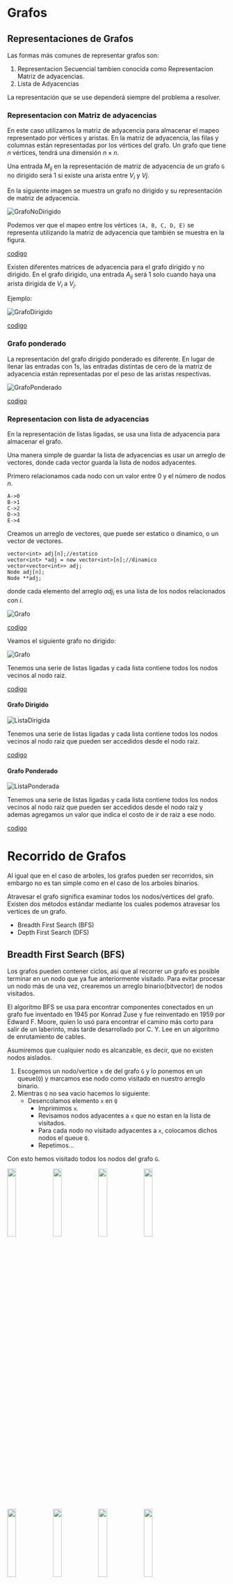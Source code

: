 # Grafos
## Representaciones de Grafos

Las formas más comunes de representar grafos son:
1. Representacion Secuencial tambien conocida como Representacion Matriz de adyacencias.
2. Lista de Adyacencias

La representación que se use dependerá siempre del problema a resolver.

### Representacion con Matriz de adyacencias

En este caso utilizamos la matriz de adyacencia para almacenar el mapeo representado por vértices y aristas. En la matriz de adyacencia, las filas y columnas están representadas por los vértices del grafo. Un grafo que tiene $n$ vértices, tendrá una dimensión $n \times n$.

Una entrada $M_{ij}$ en la representación de matriz de adyacencia de un grafo `G` no dirigido será 1 si existe una arista entre $V_{i}$ y $V{j}$.


En la siguiente imagen se muestra un grafo no dirigido y su representación de matriz de adyacencia.

![GrafoNoDirigido](images/sequential-representation.png)

Podemos ver que el mapeo entre los vértices `(A, B, C, D, E)` se representa utilizando la matriz de adyacencia que también se muestra en la figura.

[codigo](codigos/clase_24_practica_01.cpp)


Existen diferentes matrices de adyacencia para el grafo dirigido y no dirigido. En el grafo dirigido, una entrada $A_{ij}$ será 1 solo cuando haya una arista dirigida de $V_{i}$ a $V_{j}$.

Ejemplo:

![GrafoDirigido](images/sequential-representation2.png)

[codigo](codigos/clase_24_practica_02.cpp)

### Grafo ponderado

La representación del grafo dirigido ponderado es diferente. En lugar de llenar las entradas con 1s, las entradas distintas de cero de la matriz de adyacencia están representadas por el peso de las aristas respectivas.

![GrafoPonderado](images/sequential-representation3.png)

[codigo](codigos/clase_24_practica_03.cpp)

### Representacion con lista de adyacencias

En la representación de listas ligadas, se usa una lista de adyacencia para almacenar el grafo.

Una manera simple de guardar la lista de adyacencias es usar un arreglo de vectores, donde cada vector guarda la lista de nodos adyacentes.

Primero relacionamos cada nodo con un valor entre 0 y el número de nodos $n$.
```
A->0
B->1
C->2
D->3
E->4
```
Creamos un arreglo de vectores, que puede ser estatico o dinamico, o un vector de vectores.

```
vector<int> adj[n];//estatico
vector<int> *adj = new vector<int>[n];//dinamico
vector<vector<int>> adj;
Node adj[n];
Node **adj;
```
donde cada elemento del arreglo $adj_{i}$ es una lista de los nodos relacionados con $i$.

![Grafo](images/sequential-representation_vector.png)

[codigo](codigos/clase_24_practica_04.cpp)


Veamos el siguiente grafo no dirigido:

![Grafo](images/graph-representation-linked-representation.png)

Tenemos una serie de listas ligadas y cada lista contiene todos los nodos vecinos al nodo raiz.

[codigo](codigos/clase_24_practica_05.cpp)

#### Grafo Dirigido

![ListaDirigida](images/graph-representation-linked-representation2.png)

Tenemos una serie de listas ligadas y cada lista contiene todos los nodos vecinos al nodo raiz que pueden ser accedidos desde el nodo raiz.

[codigo](codigos/clase_24_practica_06.cpp)

#### Grafo Ponderado

![ListaPonderada](images/graph-representation-linked-representation3.png)

Tenemos una serie de listas ligadas y cada lista contiene todos los nodos vecinos al nodo raiz que pueden ser accedidos desde el nodo raiz y ademas agregamos un valor que indica el costo de ir de raiz a ese nodo.


[codigo](codigos/clase_24_practica_07.cpp)


# Recorrido de Grafos

Al igual que en el caso de arboles, los grafos pueden ser recorridos, sin embargo no es tan simple como en el caso de los arboles binarios.

Atravesar el grafo significa examinar todos los nodos/vértices del grafo. Existen dos métodos estándar mediante los cuales podemos atravesar los vertices de un grafo. 

- Breadth First Search (BFS)
- Depth First Search (DFS)

## Breadth First Search (BFS) 

Los grafos pueden contener ciclos, asi que al recorrer un grafo es posible terminar en un nodo que ya fue anteriormente visitado.
Para evitar procesar un nodo más de una vez, crearemos un arreglo binario(bitvector) de nodos visitados. 

El algoritmo BFS se usa para encontrar componentes conectados en un grafo fue inventado en 1945 por Konrad Zuse y  fue reinventado en 1959 por Edward F. Moore, quien lo usó para encontrar el camino más corto para salir de un laberinto, más tarde desarrollado por C. Y. Lee en un algoritmo de enrutamiento de cables.

Asumiremos que cualquier nodo es alcanzable, es decir, que no existen nodos aislados.

1. Escogemos un nodo/vertice `x` de del grafo `G` y lo ponemos en un queue(`Q`) y marcamos ese nodo como visitado en nuestro arreglo binario.
2. Mientras `Q` no sea vacio hacemos lo siguiente:
    - Desencolamos elemento `x` en `Q`
        - Imprimimos `x`.
        - Revisamos nodos adyacentes a `x` que no estan en la lista de visitados.
        - Para cada nodo no visitado adyacentes a `x`, colocamos dichos nodos el queue `Q`.
        - Repetimos...

Con esto hemos visitado todos los nodos del grafo `G`.

<img width="20%" src="images/bfs1.png"/> 
<img width="20%" src="images/bfs2.png"/> 
<img width="20%" src="images/bfs3.png"/> 
<img width="20%" src="images/bfs4.png"/> 
<!--<img width="20%" src="images/bfs5.png"/> -->
<img width="20%" src="images/bfs6.png"/> 
<img width="20%" src="images/bfs7.png"/> 
<img width="20%" src="images/bfs8.png"/> 
<img width="20%" src="images/bfs9.png"/> 
<img width="20%" src="images/bfs10.png"/> 
<img width="20%" src="images/bfs11.png"/> 


### Pseudocodigo
```
BFS(grafo G, nodo_fuente s) 
  { 
     // recorremos todos los vértices del grafo inicializándolos a NO_VISITADO,
     // distancia INFINITA y padre de cada nodo NULL
     for u ∈ V[G] do
     {
        estado[u] = NO_VISITADO;
        distancia[u] = INFINITO; /* distancia infinita si el nodo no es alcanzable */
        padre[u] = NULL;
     }
     estado[s] = VISITADO;
     distancia[s] = 0;
     padre[s] = NULL;
     CrearCola(Q); /* nos aseguramos que la cola está vacía */
     Encolar(Q, s);
     while !vacía(Q) do
     {
        // extraemos el nodo u de la cola Q y exploramos todos sus nodos adyacentes
        u = extraer(Q);
        for  v ∈ adyacencia[u]  do
        {
           if estado[v] == NO_VISITADO then
           {
                estado[v] = VISITADO;
                distancia[v] = distancia[u] + 1;
                padre[v] = u;
                Encolar(Q, v);
           }
        }
     }
  }
```


### Implementar para un arbol no dirigido con representación matricial.